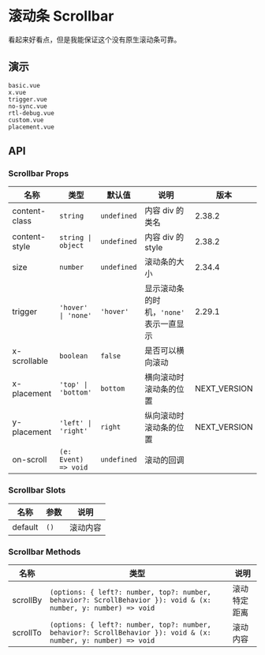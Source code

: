 # 滚动条 Scrollbar

看起来好看点，但是我能保证这个没有原生滚动条可靠。

## 演示

```demo
basic.vue
x.vue
trigger.vue
no-sync.vue
rtl-debug.vue
custom.vue
placement.vue
```

## API

### Scrollbar Props

| 名称 | 类型 | 默认值 | 说明 | 版本 |
| --- | --- | --- | --- | --- |
| content-class | `string` | `undefined` | 内容 div 的类名 | 2.38.2 |
| content-style | `string \| object` | `undefined` | 内容 div 的 style | 2.38.2 |
| size | `number` | `undefined` | 滚动条的大小 | 2.34.4 |
| trigger | `'hover' \| 'none'` | `'hover'` | 显示滚动条的时机，`'none'` 表示一直显示 | 2.29.1 |
| x-scrollable | `boolean` | `false` | 是否可以横向滚动 |  |
| x-placement | `'top' \| 'bottom'` | `bottom` | 横向滚动时滚动条的位置 | NEXT_VERSION |
| y-placement | `'left' \| 'right'` | `right` | 纵向滚动时滚动条的位置 | NEXT_VERSION |
| on-scroll | `(e: Event) => void` | `undefined` | 滚动的回调 |  |

### Scrollbar Slots

| 名称    | 参数 | 说明     |
| ------- | ---- | -------- |
| default | `()` | 滚动内容 |

### Scrollbar Methods

| 名称 | 类型 | 说明 |
| --- | --- | --- |
| scrollBy | `(options: { left?: number, top?: number, behavior?: ScrollBehavior }): void & (x: number, y: number) => void` | 滚动特定距离 |
| scrollTo | `(options: { left?: number, top?: number, behavior?: ScrollBehavior }): void & (x: number, y: number) => void` | 滚动内容 |
